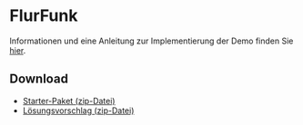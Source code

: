 # FlurFunk

Informationen und eine Anleitung zur Implementierung der Demo finden Sie [hier](https://multimedia-engineering.git-pages.uni-regensburg.de/mme-online/#/Demos/flurfunk).

## Download

- [Starter-Paket (zip-Datei)](https://github.com/Multimedia-Engineering-Regensburg-Demos/MME-FlurFunk/archive/starter.zip)
- [Lösungsvorschlag (zip-Datei)](https://github.com/Multimedia-Engineering-Regensburg-Demos/MME-FlurFunk/archive/master.zip)